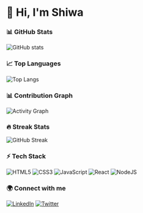 # 👋 Hi, I'm Shiwa

### 📊 GitHub Stats
![GitHub stats](https://github-readme-stats.vercel.app/api?username=SHIWA6&show_icons=true&theme=radical)

### 📈 Top Languages
![Top Langs](https://github-readme-stats.vercel.app/api/top-langs/?username=SHIWA6&layout=compact&theme=radical)


### 📊 Contribution Graph
![Activity Graph](https://github-readme-activity-graph.vercel.app/graph?username=SHIWA6&theme=radical)

### 🔥 Streak Stats
![GitHub Streak](https://github-readme-streak-stats.herokuapp.com/?user=SHIWA6&theme=radical&hide_border=false)



### ⚡ Tech Stack
![HTML5](https://img.shields.io/badge/html5-%23E34F26.svg?style=for-the-badge&logo=html5&logoColor=white)
![CSS3](https://img.shields.io/badge/css3-%231572B6.svg?style=for-the-badge&logo=css3&logoColor=white)
![JavaScript](https://img.shields.io/badge/javascript-%23323330.svg?style=for-the-badge&logo=javascript&logoColor=%23F7DF1E)
![React](https://img.shields.io/badge/react-%2320232a.svg?style=for-the-badge&logo=react&logoColor=%2361DAFB)
![NodeJS](https://img.shields.io/badge/node.js-6DA55F?style=for-the-badge&logo=node.js&logoColor=white)

### 🌍 Connect with me
[![LinkedIn](https://img.shields.io/badge/LinkedIn-%230077B5.svg?style=for-the-badge&logo=linkedin&logoColor=white)](https://linkedin.com/in/YOUR_USERNAME)
[![Twitter](https://img.shields.io/badge/Twitter-%231DA1F2.svg?style=for-the-badge&logo=Twitter&logoColor=white)](https://twitter.com/YOUR_USERNAME)

